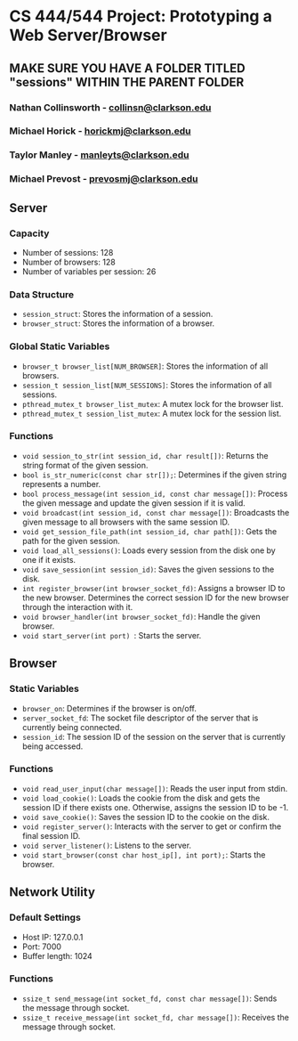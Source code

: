 # CS 444/544 Project: Prototyping a Web Server/Browser

## MAKE SURE YOU HAVE A FOLDER TITLED "sessions" WITHIN THE PARENT FOLDER

### Nathan Collinsworth - collinsn@clarkson.edu
### Michael Horick - horickmj@clarkson.edu
### Taylor Manley - manleyts@clarkson.edu
### Michael Prevost - prevosmj@clarkson.edu

## Server

### Capacity

- Number of sessions: 128
- Number of browsers: 128
- Number of variables per session: 26

### Data Structure

- `session_struct`: Stores the information of a session.
- `browser_struct`: Stores the information of a browser.

### Global Static Variables

- `browser_t browser_list[NUM_BROWSER]`: Stores the information of all browsers.
- `session_t session_list[NUM_SESSIONS]`: Stores the information of all sessions.
- `pthread_mutex_t browser_list_mutex`: A mutex lock for the browser list.
- `pthread_mutex_t session_list_mutex`: A mutex lock for the session list.

### Functions

- `void session_to_str(int session_id, char result[])`: Returns the string format of the given session.
- `bool is_str_numeric(const char str[]);`: Determines if the given string represents a number.
- `bool process_message(int session_id, const char message[])`: Process the given message and update the given session if it is valid.
- `void broadcast(int session_id, const char message[])`: Broadcasts the given message to all browsers with the same session ID.
- `void get_session_file_path(int session_id, char path[])`: Gets the path for the given session.
- `void load_all_sessions()`: Loads every session from the disk one by one if it exists.
- `void save_session(int session_id)`: Saves the given sessions to the disk.
- `int register_browser(int browser_socket_fd)`: Assigns a browser ID to the new browser. Determines the correct session ID for the new browser through the interaction with it.
- `void browser_handler(int browser_socket_fd)`: Handle the given browser.
- `void start_server(int port) `: Starts the server.

## Browser

### Static Variables

- `browser_on`: Determines if the browser is on/off.
- `server_socket_fd`: The socket file descriptor of the server that is currently being connected.
- `session_id`: The session ID of the session on the server that is currently being accessed.

### Functions

- `void read_user_input(char message[])`: Reads the user input from stdin.
- `void load_cookie()`: Loads the cookie from the disk and gets the session ID if there exists one. Otherwise, assigns the session ID to be -1.
- `void save_cookie()`: Saves the session ID to the cookie on the disk.
- `void register_server()`: Interacts with the server to get or confirm the final session ID.
- `void server_listener()`: Listens to the server.
- `void start_browser(const char host_ip[], int port);`: Starts the browser.

## Network Utility

### Default Settings

- Host IP: 127.0.0.1
- Port: 7000
- Buffer length: 1024

### Functions

- `ssize_t send_message(int socket_fd, const char message[])`: Sends the message through socket.
- `ssize_t receive_message(int socket_fd, char message[])`: Receives the message through socket.
